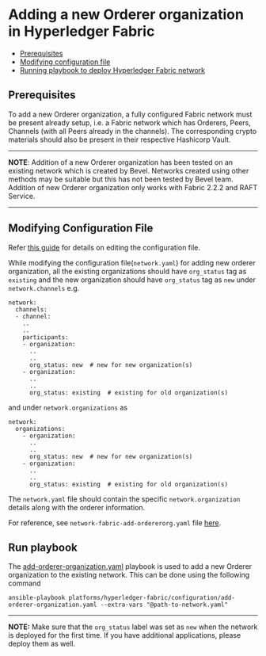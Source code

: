 [//]: # (##############################################################################################)
[//]: # (Copyright Accenture. All Rights Reserved.)
[//]: # (SPDX-License-Identifier: Apache-2.0)
[//]: # (##############################################################################################)

<a name = "adding-new-orderer-to-existing-network-in-fabric"></a>
# Adding a new Orderer organization in Hyperledger Fabric

- [Prerequisites](#prerequisites)
- [Modifying configuration file](#create_config_file)
- [Running playbook to deploy Hyperledger Fabric network](#run_network)


<a name = "prerequisites"></a>
## Prerequisites
To add a new Orderer organization, a fully configured Fabric network must be present already setup, i.e. a Fabric network which has Orderers, Peers, Channels (with all Peers already in the channels). The corresponding crypto materials should also be present in their respective Hashicorp Vault. 

---
**NOTE**: Addition of a new Orderer organization has been tested on an existing network which is created by Bevel. Networks created using other methods may be suitable but this has not been tested by Bevel team.
Addition of new Orderer organization only works with Fabric 2.2.2 and RAFT Service.

---

<a name = "create_config_file"></a>
## Modifying Configuration File

Refer [this guide](../networkyaml-fabric.md) for details on editing the configuration file.

While modifying the configuration file(`network.yaml`) for adding new orderer organization, all the existing organizations should have `org_status` tag as `existing` and the new organization should have `org_status` tag as `new` under `network.channels` e.g.

    network:
      channels:
      - channel:
        ..
        ..
        participants:
        - organization:
          ..
          ..
          org_status: new  # new for new organization(s)
        - organization:
          ..
          ..
          org_status: existing  # existing for old organization(s)

and under `network.organizations` as

    network:
      organizations:
        - organization:
          ..
          ..
          org_status: new  # new for new organization(s)
        - organization:
          ..
          ..
          org_status: existing  # existing for old organization(s)

The `network.yaml` file should contain the specific `network.organization` details along with the orderer information.


For reference, see `network-fabric-add-ordererorg.yaml` file [here](https://github.com/hyperledger/bevel/tree/main/platforms/hyperledger-fabric/configuration/add-orderer-organization.yaml).

<a name = "run_network"></a>
## Run playbook

The [add-orderer-organization.yaml](https://github.com/hyperledger/bevel/tree/main/platforms/hyperledger-fabric/configuration/add-orderer-organization.yaml) playbook is used to add a new Orderer organization to the existing network. This can be done using the following command

```
ansible-playbook platforms/hyperledger-fabric/configuration/add-orderer-organization.yaml --extra-vars "@path-to-network.yaml"
```

---
**NOTE:** Make sure that the `org_status` label was set as `new` when the network is deployed for the first time. If you have additional applications, please deploy them as well.
